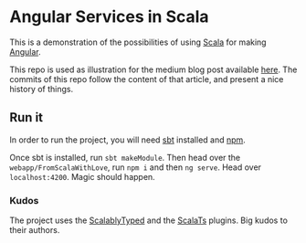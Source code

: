 # Angular Services in Scala

This is a demonstration of the possibilities of using [Scala](https://www.scala-lang.org/) for making [Angular](https://angular.io/).

This repo is used as illustration for the medium blog post available [here](todo). The commits of this repo follow the content of that article, and present a nice history of things.

## Run it

In order to run the project, you will need [sbt](https://www.scala-sbt.org/) installed and [npm](https://www.npmjs.com/).

Once sbt is installed, run `sbt makeModule`. Then head over the `webapp/FromScalaWithLove`, run `npm i` and then `ng serve`. Head over `localhost:4200`. Magic should happen.

### Kudos

The project uses the [ScalablyTyped](https://scalablytyped.org/docs/readme.html) and the [ScalaTs](https://github.com/swachter/scala-ts) plugins. Big kudos to their authors.
